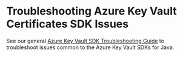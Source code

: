 # Troubleshooting Azure Key Vault Certificates SDK Issues
See our general [Azure Key Vault SDK Troubleshooting Guide](https://github.com/Azure/azure-sdk-for-java/blob/main/sdk/keyvault/TROUBLESHOOTING.md) to troubleshoot issues common to the Azure Key Vault SDKs for Java.
